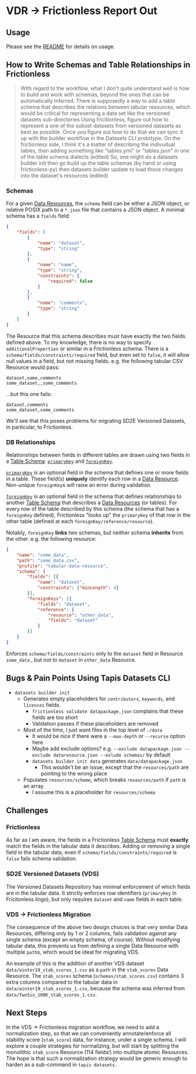 # VDR -> Frictionless Report Out

## Usage

Please see the [README](../README.md) for details on usage.

## How to Write Schemas and Table Relationships in Frictionless

> With regard to the workflow, what I don't quite understand well is how to build and work with schemas, beyond the ones that can be automatically inferred. There is supposedly a way to add a table schema that describes the relations between tabular resources, which would be critical for representing a data set like the versioned datasets sub-directories
> Using fricitionless, figure out how to represent a one of the subset datasets from versioned datasets as best as possible. Once you figure out how to do that we can sync it up with the builder workflow in the Datasets CLI prototype.
> On the frictionless side, I think it's a matter of describing the indivudual tables, then adding something like "tables.yml" or "tables.json" in one of the table schema dialects (edited)
> So, one might do a datasets builder init then go build up the table schemas (by hand or using frictionless-py) then datasets builder update to load those changes into the dataset's resources (edited)

### Schemas

For a given [Data Resources](https://specs.frictionlessdata.io/data-resource/), the `schema` field can be either a JSON object, or relative POSIX path to a `*.json` file that contains a JSON object. A minimal schema has a `fields` field:
```json
{
    "fields": [
        {
            "name": "dataset",
            "type": "string"
        },
        {
            "name": "name",
            "type": "string",
            "constraints": {
                "required": false
            }
        },
        {
            "name": "comments",
            "type": "string"
        }
    ]
}
```
The Resource that this schema describes must have exactly the two fields defined above. To my knowledge, there is no way to specify `additionalProperties` or similar in a Frictionless schema. There is a `schema/fields/constraints/required` field, but even set to `false`, it will allow null values in a field, but not missing fields. e.g. the following tabular CSV Resource would pass:
```csv
dataset,name,comments
some_dataset,,some_comments
```
...but this one fails:
```csv
dataset,comments
some_dataset,some_comments
```
We'll see that this poses problems for migrating SD2E Versioned Datasets, in particular, to Frictionless.

### DB Relationships

Relationships between fields in different tables are drawn using two fields in a [Table Schema](https://specs.frictionlessdata.io/table-schema/): [`primaryKey`](https://specs.frictionlessdata.io/table-schema/#primary-key) and [`foreignKey`](https://specs.frictionlessdata.io/table-schema/#foreign-keys).

[`primaryKey`](https://specs.frictionlessdata.io/table-schema/#primary-key) is an optional field in the schema that defines one or more fields in a table. These field(s) **uniquely** identify each row in a [Data Resource](https://specs.frictionlessdata.io/data-resource/). Non-unique `foreignKey`s will raise an error during validation.

[`foreignKey`](https://specs.frictionlessdata.io/table-schema/#foreign-keys) is an optional field in the schema that defines relationships to another [Table Schema](https://specs.frictionlessdata.io/table-schema/) that describes a [Data Resources](https://specs.frictionlessdata.io/data-resource/) (or tables). For every row of the table described by this schema (the schema that has a `foreignKey` defined), Frictionless "looks up" the `primaryKey` of that row in the other table (defined at each `foreignKey/reference/resource`).

Notably, `foreignKey` **links** two schemas, but neither schema **inherits** from the other. e.g. the following resource:
```json
{
    "name": "some_data",
    "path": "some_data.csv",
    "profile": "tabular-data-resource",
    "schema": {
        "fields": [{
            "name": "dataset",
            "constraints": {"minLength": 4}
        }],
        "foreignKeys": [{
            "fields": "dataset",
            "reference": {
                "resource": "other_data",
                "fields": "dataset"
            }
        }]
    }
}
```
Enforces `schema/fields/constraints` only to the `dataset` field in Resource `some_data` , but not to `dataset` in `other_data` Resource.

## Bugs & Pain Points Using Tapis Datasets CLI

* `datasets builder init`
    * Generates empty placeholders for `contributors`, `keywords`, and `licences` fields.
        * `frictionless validate datapackage.json` complains that these fields are too short
        * Validation passes if these placeholders are removed
    * Most of the time, I just want files in the top level of `./data`
        * It would be nice if there were a `--max-depth` or `--recurse` option here
        * Maybe add exclude options? e.g. `--exclude datapackage.json --exclude dataresource.json --exlude schemas/` by default
        * `datasets builder init data` generates `data/datapackage.json`
            * This wouldn't be an issue, except that the `resources/path` are pointing to the wrong place
    * Populates `resources/scheme`, which breaks `resources/path` if `path` is an array.
        * I assume this is a placeholder for `resources/schema`

## Challenges

### Frictionless

As far as I am aware, the fields in a Frictionless [Table Schema](https://specs.frictionlessdata.io/table-schema/) must **exactly** match the fields in the tabular data it describes. Adding or removing a single field in the tabular data, even if `schema/fields/constraints/required` is `false` fails schema validation.

### SD2E Versioned Datasets (VDS)

The Versioned Datasets Repository has minimal enforcement of which fields are in the tabular data. It strictly enforces row identifiers (`primaryKey` in Fricitonless lingo), but only requires `dataset` and `name` fields in each table.

### VDS -> Frictionless Migration

The consequence of the above two design choices is that very similar Data Resources, differing only by 1 or 2 columns, fails validation against any single schema (except an empty schema, of course). Without modifying tabular data, this prevents us from defining a single Data Resource with multiple `path`s, which would be ideal for migrating VDS.

An example of this is the addition of another VDS dataset `data/winter19_stab_scores_1.csv` as a `path` in the `stab_scores` Data Resource. The `stab_scores` schema (`schemas/stab_scores.csv`) contains 3 extra columns compared to the tabular data in `data/winter19_stab_scores_1.csv`, because the schema was inferred from `data/TwoSix_100K_stab_scores_1.csv`.

## Next Steps

In the VDS -> Frictionless migration workflow, we need to add a normalization step, so that we can conveniently annotate/enforce all stability score (`stab_score`) data, for instance, under a single schema. I will explore a couple strategies for normalizing, but will start by splitting the monolithic `stab_score` Resource (114 fields!) into multiple atomic Resources. The hope is that such a normalization strategy would be generic enough to harden as a sub-command in `tapis datasets`.
